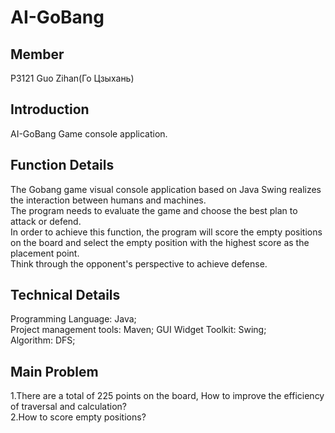 # AI-GoBang
## Member
P3121 Guo Zihan(Го Цзыхань)   
## Introduction
AI-GoBang Game console application.  
## Function Details
The Gobang game visual console application based on Java Swing realizes the interaction between humans and machines.   
The program needs to evaluate the game and choose the best plan to attack or defend.  
In order to achieve this function, the program will score the empty positions on the board and select the empty position with the highest score as the placement point.  
Think through the opponent's perspective to achieve defense.
## Technical Details
Programming Language: Java;  
Project management tools: Maven; 
GUI Widget Toolkit: Swing;  
Algorithm: DFS;  
## Main Problem
1.There are a total of 225 points on the board, How to improve the efficiency of traversal and calculation?  
2.How to score empty positions?  
